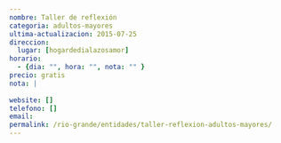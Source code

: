 ```yaml
---
nombre: Taller de reflexión
categoria: adultos-mayores
ultima-actualizacion: 2015-07-25
direccion: 
  lugar: [hogardedialazosamor]
horario: 
  - {dia: "", hora: "", nota: "" }
precio: gratis
nota: | 
  
website: []
telefono: []
email: 
permalink: /rio-grande/entidades/taller-reflexion-adultos-mayores/
---
```


